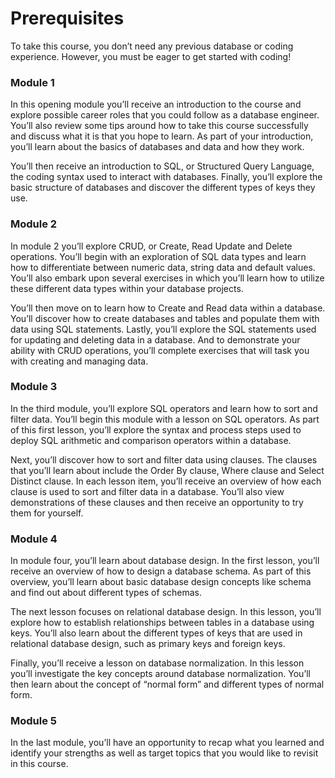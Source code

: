# Prerequisites
To take this course, you don’t need any previous database or coding experience. However, you must be eager to get started with coding!

### Module 1
In this opening module you’ll receive an introduction to the course and explore possible career roles that you could follow as a database engineer. You’ll also review some tips around how to take this course successfully and discuss what it is that you hope to learn. As part of your introduction, you’ll learn about the basics of databases and data and how they work. 

You’ll then receive an introduction to SQL, or Structured Query Language, the coding syntax used to interact with databases. Finally, you’ll explore the basic structure of databases and discover the different types of keys they use.

### Module 2
In module 2 you’ll explore CRUD, or Create, Read Update and Delete operations. You’ll begin with an exploration of SQL data types and learn how to differentiate between numeric data, string data and default values. You’ll also embark upon several exercises in which you’ll learn how to utilize these different data types within your database projects.

You’ll then move on to learn how to Create and Read data within a database. You’ll discover how to create databases and tables and populate them with data using SQL statements. Lastly, you’ll explore the SQL statements used for updating and deleting data in a database. And to demonstrate your ability with CRUD operations, you’ll complete exercises that will task you with creating and managing data.

### Module 3
In the third module, you’ll explore SQL operators and learn how to sort and filter data. You’ll begin this module with a lesson on SQL operators. As part of this first lesson, you’ll explore the syntax and process steps used to deploy SQL arithmetic and comparison operators within a database. 

Next, you’ll discover how to sort and filter data using clauses. The clauses that you’ll learn about include the Order By clause, Where clause and Select Distinct clause. In each lesson item, you’ll receive an overview of how each clause is used to sort and filter data in a database. You’ll also view demonstrations of these clauses and then receive an opportunity to try them for yourself.

### Module 4
In module four, you’ll learn about database design. In the first lesson, you’ll receive an overview of how to design a database schema. As part of this overview, you’ll learn about basic database design concepts like schema and find out about different types of schemas.

The next lesson focuses on relational database design. In this lesson, you’ll explore how to establish relationships between tables in a database using keys. You’ll also learn about the different types of keys that are used in relational database design, such as primary keys and foreign keys.

Finally, you’ll receive a lesson on database normalization. In this lesson you’ll investigate the key concepts around database normalization. You’ll then learn about the concept of “normal form” and different types of normal form.

### Module 5
In the last module, you’ll have an opportunity to recap what you learned and identify your strengths as well as target topics that you would like to revisit in this course.
